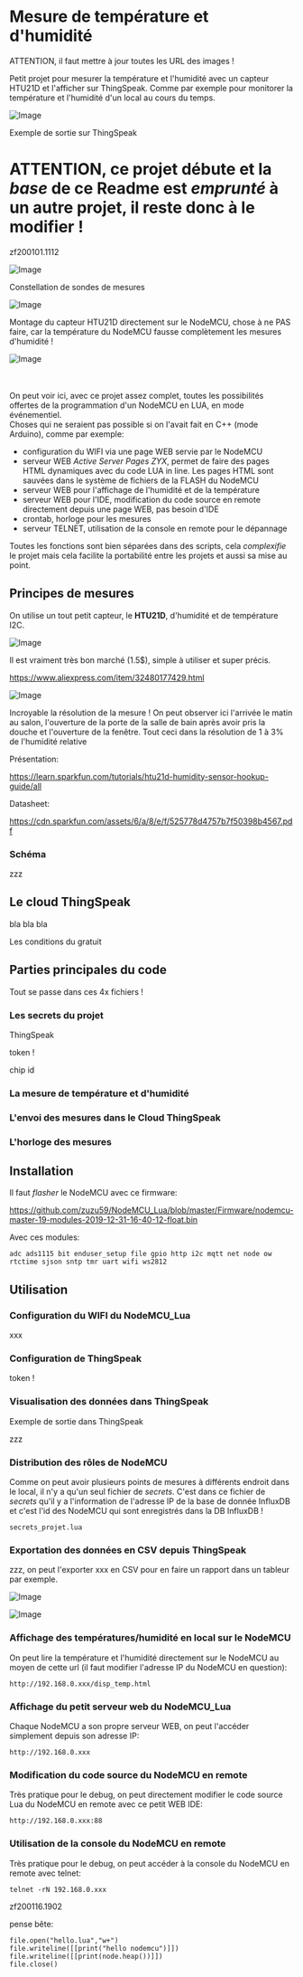 # Mesure de température et d'humidité





ATTENTION, il faut mettre à jour toutes les URL des images !




Petit projet pour mesurer la température et l'humidité avec un capteur HTU21D et l'afficher sur ThingSpeak. Comme par exemple pour monitorer la température et l'humidité d'un local au cours du temps.

![Image](https://zraw.githubusercontent.com/zuzu59/NodeMCU_Lua/master/Mesures/humidity/bolo/img/exemple_de_mesures_1.png)

Exemple de sortie sur ThingSpeak


 # ATTENTION, ce projet débute et la *base* de ce Readme est *emprunté* à un autre projet, il reste donc à le modifier !
zf200101.1112




![Image](https://zraw.githubusercontent.com/zuzu59/NodeMCU_Lua/master/Mesures/humidity/bolo/img/Constellation_sondes_mesures.jpg)

Constellation de sondes de mesures

![Image](https://zraw.githubusercontent.com/zuzu59/NodeMCU_Lua/master/Mesures/humidity/bolo/img/htu21d_on_NodeMCU.jpg)

Montage du capteur HTU21D directement sur le NodeMCU, chose à ne PAS faire, car la température du NodeMCU fausse complètement les mesures d'humidité !

![Image](https://zraw.githubusercontent.com/zuzu59/NodeMCU_Lua/master/Mesures/humidity/bolo/img/exemple_de_mesures_1.png)


<br><br>
On peut voir ici, avec ce projet assez complet, toutes les possibilités offertes de la programmation d'un NodeMCU en LUA, en mode événementiel. <br>
Choses qui ne seraient pas possible si on l'avait fait en C++ (mode Arduino), comme par exemple:

* configuration du WIFI via une page WEB servie par le NodeMCU
* serveur WEB *Active Server Pages ZYX*, permet de faire des pages HTML dynamiques avec du code LUA in line. Les pages HTML sont sauvées dans le système de fichiers de la FLASH du NodeMCU
* serveur WEB pour l'affichage de l'humidité et de la température
* serveur WEB pour l'IDE, modification du code source en remote directement depuis une page WEB, pas besoin d'IDE
* crontab, horloge pour les mesures
* serveur TELNET, utilisation de la console en remote pour le dépannage

Toutes les fonctions sont bien séparées dans des scripts, cela *complexifie* le projet mais cela facilite la portabilité entre les projets et aussi sa mise au point.


## Principes de mesures

On utilise un tout petit capteur, le **HTU21D**, d'humidité et de température I2C.

![Image](https://zraw.githubusercontent.com/zuzu59/NodeMCU_Lua/master/Mesures/humidity/bolo/img/HTU21D.jpg)

Il est vraiment très bon marché (1.5$), simple à utiliser et super précis.

https://www.aliexpress.com/item/32480177429.html

![Image](https://zraw.githubusercontent.com/zuzu59/NodeMCU_Lua/master/Mesures/humidity/bolo/img/super_definition_capteur_htu21d.jpg)

Incroyable la résolution de la mesure ! On peut observer ici l'arrivée le matin au salon, l'ouverture de la porte de la salle de bain après avoir pris la douche et l'ouverture de la fenêtre. Tout ceci dans la résolution de 1 à 3% de l'humidité relative

Présentation:

https://learn.sparkfun.com/tutorials/htu21d-humidity-sensor-hookup-guide/all

Datasheet:

https://cdn.sparkfun.com/assets/6/a/8/e/f/525778d4757b7f50398b4567.pdf


### Schéma


zzz



## Le cloud ThingSpeak

bla bla bla


Les conditions du gratuit





## Parties principales du code
Tout se passe dans ces 4x fichiers !

### Les secrets du projet

ThingSpeak

token !


chip id




### La mesure de température et d'humidité





### L'envoi des mesures dans le Cloud ThingSpeak





### L'horloge des mesures







## Installation

Il faut *flasher* le NodeMCU avec ce firmware:

https://github.com/zuzu59/NodeMCU_Lua/blob/master/Firmware/nodemcu-master-19-modules-2019-12-31-16-40-12-float.bin

Avec ces modules:
```
adc ads1115 bit enduser_setup file gpio http i2c mqtt net node ow rtctime sjson sntp tmr uart wifi ws2812
```

## Utilisation


### Configuration du WIFI du NodeMCU_Lua

xxx



### Configuration de ThingSpeak

token !



### Visualisation des données dans ThingSpeak

Exemple de sortie dans ThingSpeak

zzz


### Distribution des rôles de NodeMCU

Comme on peut avoir plusieurs points de mesures à différents endroit dans le local, il n'y a qu'un seul fichier de *secrets*. C'est dans ce fichier de *secrets* qu'il y a l'information de l'adresse IP de la base de donnée InfluxDB et c'est l'id des NodeMCU qui sont enregistrés dans la DB InfluxDB !<br>

```
secrets_projet.lua
```


### Exportation des données en CSV depuis ThingSpeak

zzz, on peut l'exporter xxx en CSV pour en faire un rapport dans un tableur par exemple.

![Image](https://zraw.githubusercontent.com/zuzu59/NodeMCU_Lua/master/Mesures/humidity/bolo/img/exportation_data_csv.png)

![Image](https://zraw.githubusercontent.com/zuzu59/NodeMCU_Lua/master/Mesures/humidity/bolo/img/coisir_series_as_columns.png)


### Affichage des températures/humidité en local sur le NodeMCU

On peut lire la température et l'humidité directement sur le NodeMCU au moyen de cette url (il faut modifier l'adresse IP du NodeMCU en question):

```
http://192.168.0.xxx/disp_temp.html
```


### Affichage du petit serveur web du NodeMCU_Lua

Chaque NodeMCU a son propre serveur WEB, on peut l'accéder simplement depuis son adresse IP:

```
http://192.168.0.xxx
```


### Modification du code source du NodeMCU en remote

Très pratique pour le debug, on peut directement modifier le code source Lua du NodeMCU en remote avec ce petit WEB IDE:

```
http://192.168.0.xxx:88
```


### Utilisation de la console du NodeMCU en remote

Très pratique pour le debug, on peut accéder à la console du NodeMCU en remote avec telnet:

```
telnet -rN 192.168.0.xxx
```



zf200116.1902


pense bête:

```
file.open("hello.lua","w+")
file.writeline([[print("hello nodemcu")]])
file.writeline([[print(node.heap())]])
file.close()
```
